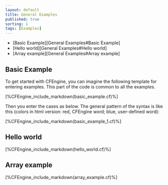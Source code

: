 ```yaml
---
layout: default
title: General Examples
published: true
sorting: 1
tags: [Examples]
---
```


* [Basic Example][General Examples#Basic Example]
* [Hello world][General Examples#Hello world]
* [Array example][General Examples#Array example]

## Basic Example ##

To get started with CFEngine, you can imagine the following template for entering examples. This part of the code is common to all the examples.


[%CFEngine_include_markdown(basic_example.cf)%]

Then you enter the cases as below. The general pattern of the syntax is like this (colors in html version: red, CFEngine word; blue, user-defined word):


[%CFEngine_include_markdown(basic_example_1.cf)%]

## Hello world


[%CFEngine_include_markdown(hello_world.cf)%]

## Array example ##

[%CFEngine_include_markdown(array_example.cf)%]
